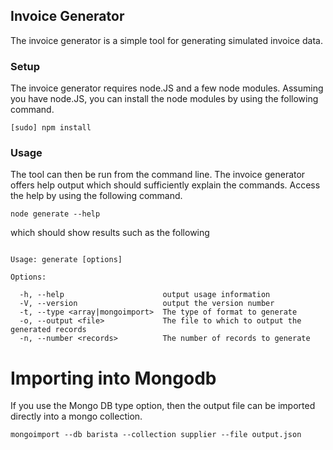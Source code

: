 ## Invoice Generator

The invoice generator is a simple tool for generating simulated invoice data. 


### Setup

The invoice generator requires node.JS and a few node modules. Assuming you have node.JS, you can install the node modules by using the following command.

```
[sudo] npm install 
```

### Usage

The tool can then be run from the command line.   The invoice generator offers help output which should sufficiently explain the commands. Access the help by using the following command.

```
node generate --help
```

which should show results such as the following

```

Usage: generate [options]

Options:

  -h, --help                      output usage information
  -V, --version                   output the version number
  -t, --type <array|mongoimport>  The type of format to generate
  -o, --output <file>             The file to which to output the generated records
  -n, --number <records>          The number of records to generate

```

# Importing into Mongodb

 If you use the Mongo DB type option, then the output file can be imported directly into a mongo collection.

```
mongoimport --db barista --collection supplier --file output.json
```




